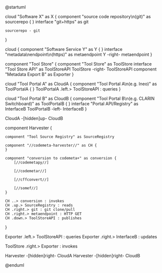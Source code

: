 @startuml


cloud "Software X" as X {
    component "source code repository\n(git)" as sourcerepo {
    }
    interface "git+https" as git

    sourcerepo - git
}

cloud {
    component "Software Service Y" as Y {
    }
    interface "metadata\nendpoint\n(https)" as metaendpoint
    Y -right- metaendpoint
}


component "Tool Store" {
    component "Tool Store" as ToolStore
    interface "Tool Store API" as ToolStoreAPI
    ToolStore -right- ToolStoreAPI
    component "Metadata Export B" as Exporter
}

cloud "Tool Portal A"  as CloudA {
    component "Tool Portal A\n(e.g. Ineo)" as ToolPortalA {
    }
    ToolPortalA .left.> ToolStoreAPI : queries
}



cloud "Tool Portal B" as CloudB {
    component "Tool Portal B\n(e.g. CLARIN Switchboard)" as ToolPortalB {
    }
    interface "Portal API/Registry" as InterfaceB
    ToolPortalB -left- InterfaceB
}

CloudA -[hidden]up- CloudB

component Harvester {

    component "Tool Source Registry" as SourceRegistry

    component "//codemeta-harvester//" as CH {
    }

    component "conversion to codemeta+" as conversion {
        [//codemetapy//]

        [//codemetar//]

        [//cffconvert//]

        [//somef//]
    }

    CH ..> conversion : invokes
    CH .up.> SourceRegistry : reads
    CH .right.> git : git clone/pull
    CH .right.> metaendpoint : HTTP GET
    CH .down.> ToolStoreAPI : publishes
}



Exporter .left.> ToolStoreAPI : queries
Exporter .right.> InterfaceB : updates

ToolStore .right.> Exporter : invokes


Harvester -[hidden]right- CloudA
Harvester -[hidden]right- CloudB

@enduml








